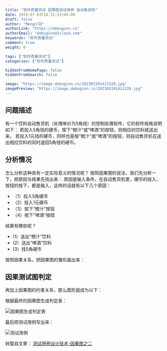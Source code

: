 ```yaml
---
title: "软件质量测试 因果图测试用例 自动售货机"
date: 2019-07-03T18:31:12+08:00
draft: false
author: "Meng小羽"
authorLink: "https://debuginn.cn"
authorEmail: "debuginn@icloud.com"
keywords: "软件质量测试"
comment: true
weight: 0

tags: ["软件质量测试"]
categories: ["软件质量测试"]

hiddenFromHomePage: false
hiddenFromSearch: false

image: "https://image.debuginn.cn/202303191412328.jpg"
imagePreview: "https://image.debuginn.cn/202303191412328.jpg"
---
```


## 问题描述

有一个饮料自动售货机（处理单价为5角钱）的控制处理软件，它的软件规格说明如下：
若投入5角钱的硬币，按下“橙汁”或“啤酒”的按钮，则相应的饮料就送出来。
若投入1元钱的硬币，同样也是按“橙汁”或“啤酒”的按钮，则自动售货机在送出相应饮料的同时退回5角钱的硬币。

## 分析情况

怎么分析这种具有一定实际意义的情况呢？
按照因果图的说法，我们先分析一下，把原因与结果先找出来：
原因是输入条件，在自动售货机里，硬币的投入、按钮的按下，都是输入，这样的话就有以下几个原因：
- （1）投入5角硬币 
- （2）投入1元硬币
- （3）按下“橙汁”按钮
- （4）按下“啤酒”按钮

结果有哪些呢？
- (1）送出“橙汁”饮料
- (2）送出“啤酒”饮料
- (3）找5角硬币

按照因果关系，把因果图的雏形画出来：

## 因果测试图判定

再加上因果图的约束关系，那么图形就成为以下：

根据最终的因果图生成判定表：

![因果图生成判定表](https://image.debuginn.cn/202303191413964.png)

最后把测试用例写出来： 

![测试用例](https://image.debuginn.cn/202303191414741.png)

转载自文章： [测试用例设计技术-因果图之二](https://blog.csdn.net/xuhongge/article/details/2627464) 